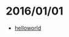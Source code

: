 # 2016/01/01

- [helloworld](https://bigdata-mindstorms.github.io/d3-playground/#https://bigdata-mindstorms.github.io/d3-playground/ontouchstart/2016/01/01/helloworld.js)
